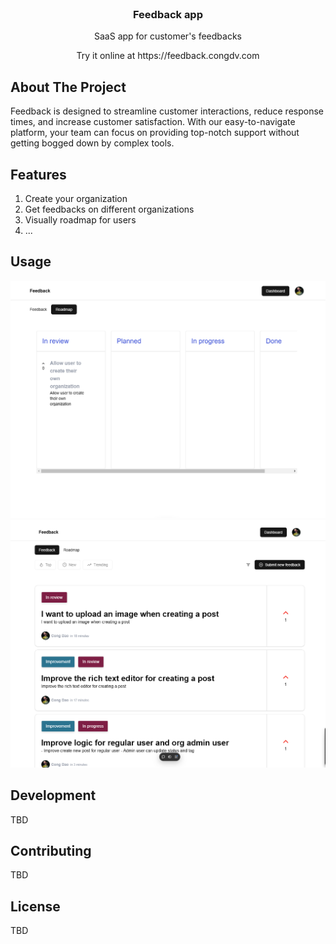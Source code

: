 <!-- PROJECT LOGO -->
<br />
<div align="center">

  <h3 align="center">Feedback app</h3>

  <p align="center">
    SaaS app for customer's feedbacks
  </p>
  <p align="center">Try it online at https://feedback.congdv.com</p>
</div>

<!-- ABOUT THE PROJECT -->

## About The Project

Feedback is designed to streamline customer interactions, reduce response times, and increase customer satisfaction. With our easy-to-navigate platform, your team can focus on providing top-notch support without getting bogged down by complex tools.

<!-- Features -->

## Features

1. Create your organization
2. Get feedbacks on different organizations
3. Visually roadmap for users
4. ...
<!-- USAGE EXAMPLES -->

## Usage


![screenshot 1](./screenshot-1.png)
![screenshot 2](./screenshot-2.png)

## Development

TBD

<!-- CONTRIBUTING -->

## Contributing

TBD

<!-- LICENSE -->

## License

TBD